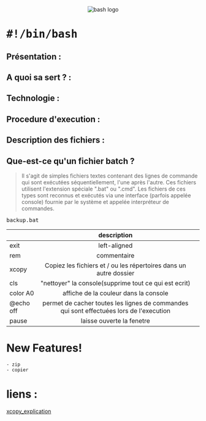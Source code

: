 <p align="center">
<img src="https://user-images.githubusercontent.com/38507456/58379582-c13f6700-7fa5-11e9-8a4a-f71c46db23b6.png" alt="bash logo"/>
</p>

# <tt>#!/bin/bash</tt>

## Présentation :

## A quoi sa sert ? :

## Technologie : 

## Procedure d'execution :

## Description des fichiers :


## Que-est-ce qu'un fichier batch ?
> Il s'agit de simples fichiers textes contenant des lignes de commande qui sont exécutées séquentiellement, l'une après l'autre. Ces fichiers utilisent l'extension spéciale ".bat" ou ".cmd". Les fichiers de ces types sont reconnus et exécutés via une interface (parfois appelée console) fournie par le système et appelée interpréteur de commandes.

<tt>backup.bat</tt>


| 		   	|      description     																						|  		|
|----------	|:---------------------------------------------------------------------------------------------------------:|------:|
| exit	   	| left-aligned 	   																							| 		|
| rem      	| commentaire         																						|   	|
| xcopy    	| Copiez les fichiers et / ou les répertoires dans un autre dossier											|       |
| cls	   	| "nettoyer" la console(supprime tout ce qui est ecrit)       												|       |
| color A0  | affiche de la couleur dans la console        																|    	|
| @echo off	| permet de cacher toutes les lignes de commandes qui sont effectuées lors de l'execution				    |		|
| pause     | laisse ouverte la fenetre

# New Features!

	- zip 
	- copier

# liens :

[xcopy_explication](https://ss64.com/nt/xcopy.html)

